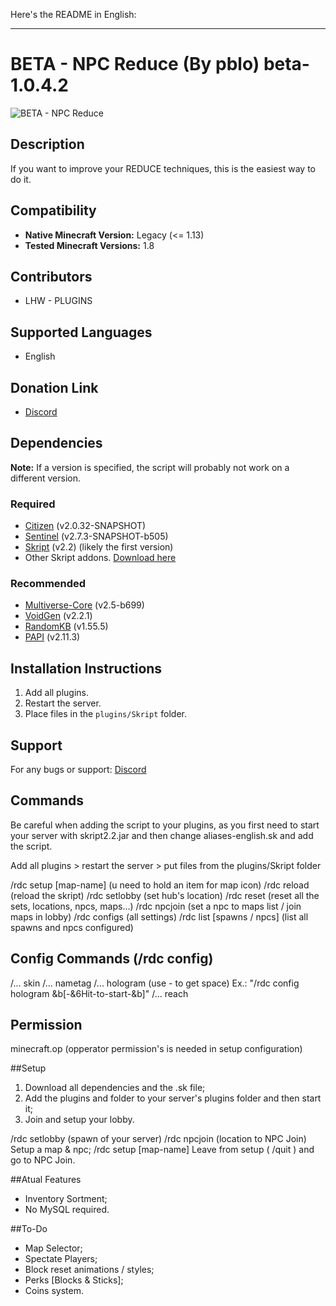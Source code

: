Here's the README in English:

---

# BETA - NPC Reduce (By pblo) beta-1.0.4.2

![BETA - NPC Reduce]([https://www.spigotmc.org/data/resource_icons/112/112568.jpg](https://proxy.spigotmc.org/a3dcf62a922b866d2e24a544c41cda97085629fa?url=https%3A%2F%2Fi.imgur.com%2FbW3FbPS.png))

## Description
If you want to improve your REDUCE techniques, this is the easiest way to do it.

## Compatibility
- **Native Minecraft Version:** Legacy (<= 1.13)
- **Tested Minecraft Versions:** 1.8

## Contributors
- LHW - PLUGINS

## Supported Languages
- English

## Donation Link
- [Discord](https://discord.gg/P2cDFtWrKU)

## Dependencies
**Note:** If a version is specified, the script will probably not work on a different version.

### Required
- [Citizen](https://www.spigotmc.org/resources/citizens.13811/) (v2.0.32-SNAPSHOT)
- [Sentinel](https://www.spigotmc.org/resources/sentinel.22017/) (v2.7.3-SNAPSHOT-b505)
- [Skript](https://github.com/SkriptLang/Skript/releases) (v2.2) (likely the first version)
- Other Skript addons. [Download here](https://github.com/SkriptLang/Skript-Addon)

### Recommended
- [Multiverse-Core](https://www.spigotmc.org/resources/multiverse-core.390/) (v2.5-b699)
- [VoidGen](https://www.spigotmc.org/resources/voidgen.25391/) (v2.2.1)
- [RandomKB](https://www.spigotmc.org/resources/randomkb.56576/) (v1.55.5)
- [PAPI](https://www.spigotmc.org/resources/placeholderapi.6245/) (v2.11.3)

## Installation Instructions
1. Add all plugins.
2. Restart the server.
3. Place files in the `plugins/Skript` folder.

## Support
For any bugs or support: [Discord](https://discord.gg/P2cDFtWrKU)

## Commands
Be careful when adding the script to your plugins, as you first need to start your server with skript2.2.jar and then change aliases-english.sk and add the script.

Add all plugins > restart the server > put files from the plugins/Skript folder

/rdc setup [map-name] (u need to hold an item for map icon)
/rdc reload (reload the skript)
/rdc setlobby (set hub's location)
/rdc reset (reset all the sets, locations, npcs, maps...)
/rdc npcjoin (set a npc to maps list / join maps in lobby)
/rdc configs (all settings)
/rdc list [spawns / npcs] (list all spawns and npcs configured)

## Config Commands (/rdc config)

/... skin <player-name>
/... nametag <text>
/... hologram <text> (use - to get space)
Ex.: "/rdc config hologram &b[-&6Hit-to-start-&b]"
/... reach <number>



## Permission
minecraft.op (opperator permission's is needed in setup configuration)

##Setup
1. Download all dependencies and the .sk file;
2. Add the plugins and folder to your server's plugins folder and then start it;
3. Join and setup your lobby.

/rdc setlobby (spawn of your server)
/rdc npcjoin (location to NPC Join)
Setup a map & npc;
/rdc setup [map-name]
Leave from setup ( /quit ) and go to NPC Join.

##Atual Features
- Inventory Sortment;
- No MySQL required.

##To-Do
- Map Selector;
- Spectate Players;
- Block reset animations / styles;
- Perks [Blocks & Sticks];
- Coins system.
